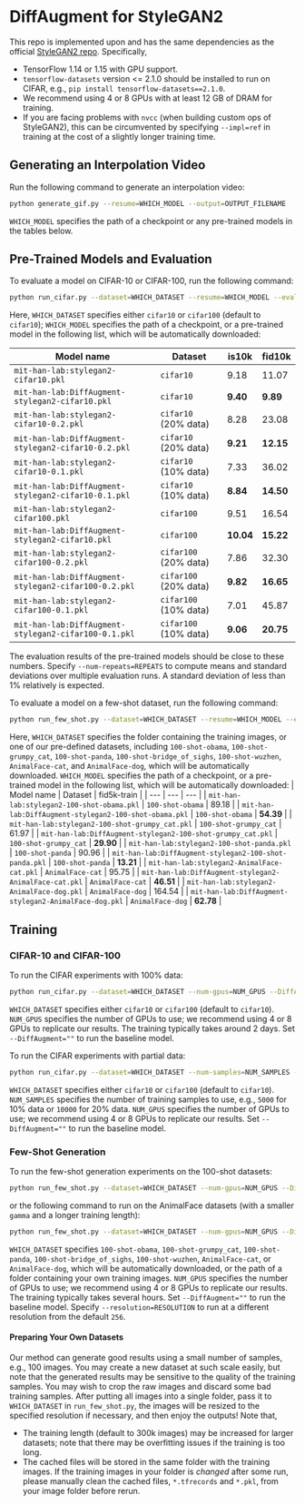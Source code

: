 # DiffAugment for StyleGAN2

This repo is implemented upon and has the same dependencies as the official [StyleGAN2 repo](https://github.com/NVlabs/stylegan2). Specifically,

- TensorFlow 1.14 or 1.15 with GPU support.
- `tensorflow-datasets` version <= 2.1.0 should be installed to run on CIFAR, e.g., `pip install tensorflow-datasets==2.1.0`.
- We recommend using 4 or 8 GPUs with at least 12 GB of DRAM for training.
- If you are facing problems with `nvcc` (when building custom ops of StyleGAN2), this can be circumvented by specifying `--impl=ref` in training at the cost of a slightly longer training time.

## Generating an Interpolation Video

Run the following command to generate an interpolation video:

```bash
python generate_gif.py --resume=WHICH_MODEL --output=OUTPUT_FILENAME
```

`WHICH_MODEL` specifies the path of a checkpoint or any pre-trained models in the tables below.

## Pre-Trained Models and Evaluation

To evaluate a model on CIFAR-10 or CIFAR-100, run the following command:

```bash
python run_cifar.py --dataset=WHICH_DATASET --resume=WHICH_MODEL --eval
```

Here, `WHICH_DATASET` specifies either `cifar10` or `cifar100` (default to `cifar10`); `WHICH_MODEL` specifies the path of a checkpoint, or a pre-trained model in the following list, which will be automatically downloaded:

| Model name | Dataset | is10k | fid10k |
| --- | --- | --- | --- |
| `mit-han-lab:stylegan2-cifar10.pkl` | `cifar10` | 9.18 | 11.07 |
| `mit-han-lab:DiffAugment-stylegan2-cifar10.pkl` | `cifar10` | **9.40** | **9.89** |
| `mit-han-lab:stylegan2-cifar10-0.2.pkl` | `cifar10` (20% data) | 8.28 | 23.08 |
| `mit-han-lab:DiffAugment-stylegan2-cifar10-0.2.pkl` | `cifar10` (20% data) | **9.21** | **12.15** |
| `mit-han-lab:stylegan2-cifar10-0.1.pkl` | `cifar10` (10% data) | 7.33 | 36.02 |
| `mit-han-lab:DiffAugment-stylegan2-cifar10-0.1.pkl` | `cifar10` (10% data) | **8.84** | **14.50** |
| `mit-han-lab:stylegan2-cifar100.pkl` | `cifar100` | 9.51 | 16.54 |
| `mit-han-lab:DiffAugment-stylegan2-cifar10.pkl` | `cifar100` | **10.04** | **15.22** |
| `mit-han-lab:stylegan2-cifar100-0.2.pkl` | `cifar100` (20% data) | 7.86 | 32.30 |
| `mit-han-lab:DiffAugment-stylegan2-cifar100-0.2.pkl` | `cifar100` (20% data) | **9.82** | **16.65** |
| `mit-han-lab:stylegan2-cifar100-0.1.pkl` | `cifar100` (10% data) | 7.01 | 45.87 |
| `mit-han-lab:DiffAugment-stylegan2-cifar100-0.1.pkl` | `cifar100` (10% data) | **9.06** | **20.75** |

The evaluation results of the pre-trained models should be close to these numbers. Specify `--num-repeats=REPEATS` to compute means and standard deviations over multiple evaluation runs. A standard deviation of less than 1% relatively is expected.

To evaluate a model on a few-shot dataset, run the following command:

```bash
python run_few_shot.py --dataset=WHICH_DATASET --resume=WHICH_MODEL --eval
```

Here, `WHICH_DATASET` specifies the folder containing the training images, or one of our pre-defined datasets, including `100-shot-obama`, `100-shot-grumpy_cat`, `100-shot-panda`, `100-shot-bridge_of_sighs`, `100-shot-wuzhen`, `AnimalFace-cat`, and `AnimalFace-dog`, which will be automatically downloaded. `WHICH_MODEL` specifies the path of a checkpoint, or a pre-trained model in the following list, which will be automatically downloaded:
| Model name | Dataset | fid5k-train |
| --- | --- | --- |
| `mit-han-lab:stylegan2-100-shot-obama.pkl` | `100-shot-obama` | 89.18 |
| `mit-han-lab:DiffAugment-stylegan2-100-shot-obama.pkl` | `100-shot-obama` | **54.39** |
| `mit-han-lab:stylegan2-100-shot-grumpy_cat.pkl` | `100-shot-grumpy_cat` | 61.97 |
| `mit-han-lab:DiffAugment-stylegan2-100-shot-grumpy_cat.pkl` | `100-shot-grumpy_cat` | **29.90** |
| `mit-han-lab:stylegan2-100-shot-panda.pkl` | `100-shot-panda` | 90.96 |
| `mit-han-lab:DiffAugment-stylegan2-100-shot-panda.pkl` | `100-shot-panda` | **13.21** |
| `mit-han-lab:stylegan2-AnimalFace-cat.pkl` | `AnimalFace-cat` | 95.75 |
| `mit-han-lab:DiffAugment-stylegan2-AnimalFace-cat.pkl` | `AnimalFace-cat` | **46.51** |
| `mit-han-lab:stylegan2-AnimalFace-dog.pkl` | `AnimalFace-dog` | 164.54 |
| `mit-han-lab:DiffAugment-stylegan2-AnimalFace-dog.pkl` | `AnimalFace-dog` | **62.78** |

## Training

### CIFAR-10 and CIFAR-100

To run the CIFAR experiments with 100% data:

```bash
python run_cifar.py --dataset=WHICH_DATASET --num-gpus=NUM_GPUS --DiffAugment=color,cutout
```

`WHICH_DATASET` specifies either `cifar10` or `cifar100` (default to `cifar10`). `NUM_GPUS` specifies the number of GPUs to use; we recommend using 4 or 8 GPUs to replicate our results. The training typically takes around 2 days. Set `--DiffAugment=""` to run the baseline model.

To run the CIFAR experiments with partial data:

```bash
python run_cifar.py --dataset=WHICH_DATASET --num-samples=NUM_SAMPLES --num-gpus=NUM_GPUS --DiffAugment=color,translation,cutout
```

`WHICH_DATASET` specifies either `cifar10` or `cifar100` (default to `cifar10`). `NUM_SAMPLES` specifies the number of training samples to use, e.g., `5000` for 10% data or `10000` for 20% data. `NUM_GPUS` specifies the number of GPUs to use; we recommend using 4 or 8 GPUs to replicate our results. Set `--DiffAugment=""` to run the baseline model.

### Few-Shot Generation

To run the few-shot generation experiments on the 100-shot datasets:

```bash
python run_few_shot.py --dataset=WHICH_DATASET --num-gpus=NUM_GPUS --DiffAugment=color,translation,cutout
```

or the following command to run on the AnimalFace datasets (with a smaller `gamma​` and a longer training length):

```bash
python run_few_shot.py --dataset=WHICH_DATASET --num-gpus=NUM_GPUS --DiffAugment=color,translation,cutout --gamma=1 --total-kimg=600
```

`WHICH_DATASET` specifies `100-shot-obama`, `100-shot-grumpy_cat`, `100-shot-panda`, `100-shot-bridge_of_sighs`, `100-shot-wuzhen`, `AnimalFace-cat`, or `AnimalFace-dog`, which will be automatically downloaded, or the path of a folder containing your own training images. `NUM_GPUS` specifies the number of GPUs to use; we recommend using 4 or 8 GPUs to replicate our results. The training typically takes several hours. Set `--DiffAugment=""` to run the baseline model. Specify `--resolution=RESOLUTION` to run at a different resolution from the default `256`.

#### Preparing Your Own Datasets

Our method can generate good results using a small number of samples, e.g., 100 images. You may create a new dataset at such scale easily, but note that the generated results may be sensitive to the quality of the training samples. You may wish to crop the raw images and discard some bad training samples. After putting all images into a single folder, pass it to `WHICH_DATASET` in `run_few_shot.py`, the images will be resized to the specified resolution if necessary, and then enjoy the outputs! Note that,

- The training length (default to 300k images) may be increased for larger datasets; note that there may be overfitting issues if the training is too long.
- The cached files will be stored in the same folder with the training images. If the training images in your folder is *changed* after some run, please manually clean the cached files, `*.tfrecords` and `*.pkl`, from your image folder before rerun.
